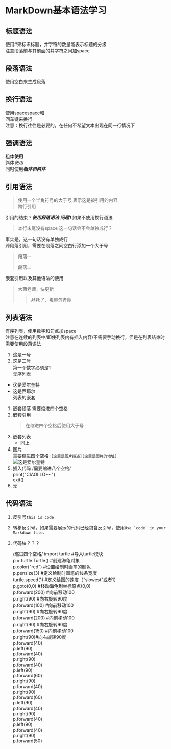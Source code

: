 #  MarkDown基本语法学习

## 标题语法

使用#来标识标题，井字符的数量能表示标题的分级  
注意段落前与其前面的井字符之间加space

## 段落语法

使用空白来生成段落

## 换行语法

使用spacespace和  
回车键来换行  
注意：换行往往是必要的，在任何不希望文本出现在同一行情况下

## 强调语法

粗体**使用**  
斜体*使用*  
同时使用***粗体和斜体***

## 引用语法

>使用一个半角符号的大于号,表示这是被引用的内容  
>跨行引用  

引用的结束？***使用段落语法***
***问题1*** 如果不使用换行语法  
>本行末尾没有space
>这一句话会不会单独成行？

事实是，这一句话没有单独成行  
跨段落引用，需要在段落之间空白行添加一个大于号
>段落一  
>  
>段落二  

嵌套引用以及其他语法的使用  
>大菌老师，快更新  
>>*拜托了，希耶尔老师*  

## 列表语法

有序列表，使用数字和句点加space  
注意在连续的列表中/即使列表内有插入内容/不需要手动换行，但是在列表结束时需要使用段落语法
1. 这是一号  
2. 这是二号  
第一个数字必须是1  
无序列表  
- 这是爱尔奎特  
- 这是西耶尔  
列表的嵌套
1. 嵌套段落
    需要缩进四个空格
2. 嵌套引用
    >在缩进四个空格后使用大于号
3. 嵌套列表
    - 同上
4. 图片  
    需要缩进四个空格`![这里是图片描述](这里是图片的地址)`  
    ![这是爱尔奎特](https://img.nga.178.com/attachments/mon_202208/01/f0Q0-ftf5K23T3cSkz-kz.jpg)
6. 插入代码
        /需要缩进八个空格/  
        print("CIAOLLO~~")  
        exit()
7. 无

## 代码语法

1. 反引号`this is code` 
2. 转移反引号，如果需要展示的代码已经包含反引号，使用``Use `code` in your Markdown file.``
3. 代码块？？？

    /缩进四个空格/
    import turtle       #导入turtle模块  
    p = turtle.Turtle()   #创建海龟对象  
    p.color("red")      #设置绘制时画笔的颜色  
    p.pensize(3)       #定义绘制时画笔的线条宽度  
    turtle.speed(1)     #定义绘图的速度（“slowest”或者1）  
    p.goto(0,0)        #移动海龟到坐标原点(0,0)  
    p.forward(200)     #向前移动100  
    p.right(90)        #向右旋转90度  
    p.forward(100)     #向前移动100  
    p.right(90)        #向右旋转90度  
    p.forward(200)     #向前移动100  
    p.right(90)        #向右旋转90度  
    p.forward(150)     #向前移动100  
    p.right(90)#向右旋转90度  
    p.forward(40)  
    p.left(90)  
    p.forward(40)  
    p.right(90)  
    p.forward(40)  
    p.left(90)  
    p.forward(60)  
    p.right(90)  
    p.forward(40)  
    p.right(90)  
    p.forward(60)  
    p.left(90)  
    p.forward(40)  
    p.right(90)  
    p.forward(40)  
    p.left(90)  
    p.forward(40)  
    p.right(90)  
    p.forward(50)  
         
 


